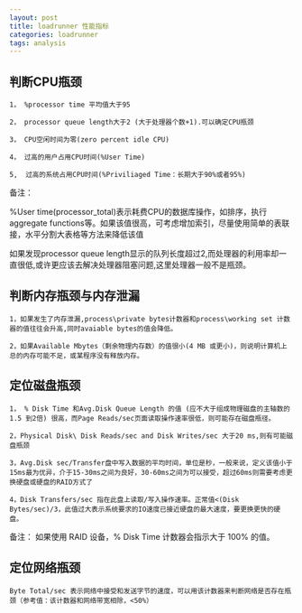 ```yaml
---
layout: post
title: loadrunner 性能指标
categories: loadrunner
tags: analysis
---
```


## 判断CPU瓶颈

    1， %processor time 平均值大于95

    2， processor queue length大于2 (大于处理器个数+1).可以确定CPU瓶颈

    3， CPU空闲时间为零(zero percent idle CPU)

    4， 过高的用户占用CPU时间(%User Time)

    5,  过高的系统占用CPU时间(%Priviliaged Time：长期大于90%或者95%)

备注：

%User time(processor_total)表示耗费CPU的数据库操作，如排序，执行aggregate functions等。如果该值很高，可考虑增加索引，尽量使用简单的表联接，水平分割大表格等方法来降低该值

如果发现processor queue length显示的队列长度超过2,而处理器的利用率却一直很低,或许更应该去解决处理器阻塞问题,这里处理器一般不是瓶颈。

## 判断内存瓶颈与内存泄漏

    1，如果发生了内存泄漏,process\private bytes计数器和process\working set 计数器的值往往会升高,同时avaiable bytes的值会降低。

    2，如果Available Mbytes（剩余物理内存数）的值很小(4 MB 或更小)，则说明计算机上总的内存可能不足，或某程序没有释放内存。

## 定位磁盘瓶颈

    1， % Disk Time 和Avg.Disk Queue Length 的值 (应不大于组成物理磁盘的主轴数的1.5 到2倍) 很高，而Page Reads/sec页面读取操作速率很低，则可能存在磁盘瓶径。

    2，Physical Disk\ Disk Reads/sec and Disk Writes/sec 大于20 ms,则有可能磁盘瓶颈

    3，Avg.Disk sec/Transfer盘中写入数据的平均时间，单位是秒，一般来说，定义该值小于15ms最为优异，介于15-30ms之间为良好，30-60ms之间为可以接受，超过60ms则需要考虑更换硬盘或硬盘的RAID方式了

    4，Disk Transfers/sec 指在此盘上读取/写入操作速率。正常值<(Disk Bytes/sec)/3，此值过大表示系统要求的IO速度已接近硬盘的最大速度，要更换更快的硬盘。

备注：
如果使用 RAID 设备，% Disk Time 计数器会指示大于 100% 的值。

## 定位网络瓶颈

    Byte Total/sec 表示网络中接受和发送字节的速度，可以用该计数器来判断网络是否存在瓶颈（参考值：该计数器和网络带宽相除，<50%）
